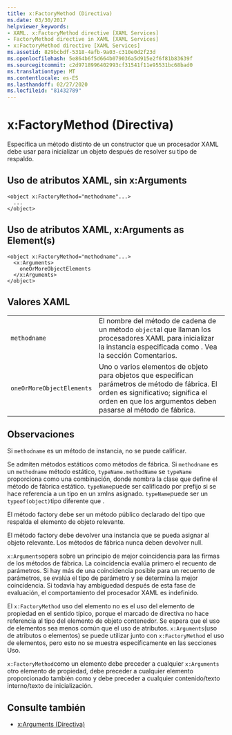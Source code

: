 ```yaml
---
title: x:FactoryMethod (Directiva)
ms.date: 03/30/2017
helpviewer_keywords:
- XAML. x:FactoryMethod directive [XAML Services]
- FactoryMethod directive in XAML [XAML Services]
- x:FactoryMethod directive [XAML Services]
ms.assetid: 829bcbdf-5318-4afb-9a03-c310e0d2f23d
ms.openlocfilehash: 5e864b6f5d664b079036a5d915e2f6f81b83639f
ms.sourcegitcommit: c2d9718996402993cf31541f11e95531bc68bad0
ms.translationtype: MT
ms.contentlocale: es-ES
ms.lasthandoff: 02/27/2020
ms.locfileid: "81432789"
---
```

# <a name="xfactorymethod-directive"></a>x:FactoryMethod (Directiva)
Especifica un método distinto de un constructor que un procesador XAML debe usar para inicializar un objeto después de resolver su tipo de respaldo.  
  
## <a name="xaml-attribute-usage-no-xarguments"></a>Uso de atributos XAML, sin x:Arguments  
  
```xaml  
<object x:FactoryMethod="methodname"...>  
  ...  
</object>  
```  
  
## <a name="xaml-attribute-usage-xarguments-as-elements"></a>Uso de atributos XAML, x:Arguments as Element(s)  
  
```xaml  
<object x:FactoryMethod="methodname"...>  
  <x:Arguments>  
    oneOrMoreObjectElements  
  </x:Arguments>  
</object>  
```  
  
## <a name="xaml-values"></a>Valores XAML  
  
|||  
|-|-|  
|`methodname`|El nombre del método de cadena de un método `object`al que llaman los procesadores XAML para inicializar la instancia especificada como . Vea la sección Comentarios.|  
|`oneOrMoreObjectElements`|Uno o varios elementos de objeto para objetos que especifican parámetros de método de fábrica. El orden es significativo; significa el orden en que los argumentos deben pasarse al método de fábrica.|  
  
## <a name="remarks"></a>Observaciones  
 Si `methodname` es un método de instancia, no se puede calificar.  
  
 Se admiten métodos estáticos como métodos de fábrica. Si `methodname` es un `methodname` método estático, `typeName.methodName` se `typeName` proporciona como una combinación, donde nombra la clase que define el método de fábrica estático. `typeName`puede ser calificado por prefijo si se hace referencia a un tipo en un xmlns asignado. `typeName`puede ser un `typeof(object)`tipo diferente que .  
  
 El método factory debe ser un método público declarado del tipo que respalda el elemento de objeto relevante.  
  
 El método factory debe devolver una instancia que se pueda asignar al objeto relevante. Los métodos de fábrica nunca deben devolver null.  
  
 `x:Arguments`opera sobre un principio de mejor coincidencia para las firmas de los métodos de fábrica. La coincidencia evalúa primero el recuento de parámetros. Si hay más de una coincidencia posible para un recuento de parámetros, se evalúa el tipo de parámetro y se determina la mejor coincidencia. Si todavía hay ambiguedad después de esta fase de evaluación, el comportamiento del procesador XAML es indefinido.  
  
 El `x:FactoryMethod` uso del elemento no es el uso del elemento de propiedad en el sentido típico, porque el marcado de directiva no hace referencia al tipo del elemento de objeto contenedor. Se espera que el uso de elementos sea menos común que el uso de atributos. `x:Arguments`(uso de atributos o elementos) se puede utilizar junto con `x:FactoryMethod` el uso de elementos, pero esto no se muestra específicamente en las secciones Uso.  
  
 `x:FactoryMethod`como un elemento debe preceder a cualquier `x:Arguments` otro elemento de propiedad, debe preceder a cualquier elemento proporcionado también como y debe preceder a cualquier contenido/texto interno/texto de inicialización.  
  
## <a name="see-also"></a>Consulte también

- [x:Arguments (Directiva)](xarguments-directive.md)
